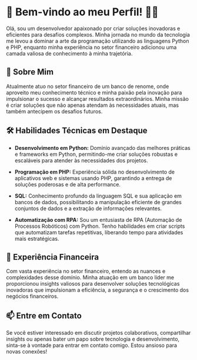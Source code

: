 # 👋 Bem-vindo ao meu Perfil! 👨‍💻

Olá, sou um desenvolvedor apaixonado por criar soluções inovadoras e eficientes para desafios complexos. Minha jornada no mundo da tecnologia me levou a dominar a arte da programação utilizando as linguagens Python e PHP, enquanto minha experiência no setor financeiro adicionou uma camada valiosa de conhecimento à minha trajetória.

## 🚀 Sobre Mim

Atualmente atuo no setor financeiro de um banco de renome, onde aproveito meu conhecimento técnico e minha paixão pela inovação para impulsionar o sucesso e alcançar resultados extraordinários. Minha missão é criar soluções que não apenas atendam às necessidades atuais, mas também antecipem os desafios futuros.

## 🛠️ Habilidades Técnicas em Destaque

- **Desenvolvimento em Python:** Domínio avançado das melhores práticas e frameworks em Python, permitindo-me criar soluções robustas e escaláveis para atender às necessidades dos projetos.

- **Programação em PHP:** Experiência sólida no desenvolvimento de aplicativos web e sistemas usando PHP, garantindo a entrega de soluções poderosas e de alta performance.

- **SQL:** Conhecimento profundo da linguagem SQL e sua aplicação em bancos de dados, possibilitando a manipulação eficiente de grandes conjuntos de dados e a extração de informações relevantes.

- **Automatização com RPA:** Sou um entusiasta de RPA (Automação de Processos Robóticos) com Python. Tenho habilidades em criar scripts que automatizam tarefas repetitivas, liberando tempo para atividades mais estratégicas.

## 🏦 Experiência Financeira

Com vasta experiência no setor financeiro, entendo as nuances e complexidades desse domínio. Minha atuação em um banco líder me proporcionou insights valiosos para desenvolver soluções tecnológicas inovadoras que impulsionam a eficiência, a segurança e o crescimento dos negócios financeiros.

## 📫 Entre em Contato

Se você estiver interessado em discutir projetos colaborativos, compartilhar insights ou apenas bater um papo sobre tecnologia e desenvolvimento, sinta-se à vontade para entrar em contato comigo. Estou ansioso para novas conexões!

